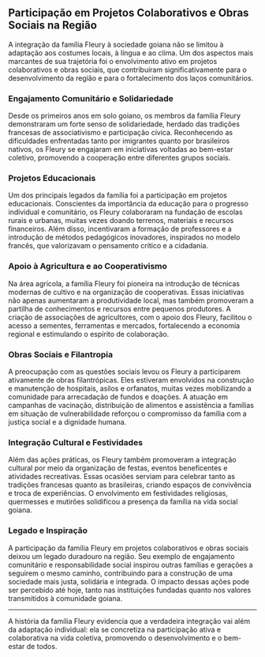 ## Participação em Projetos Colaborativos e Obras Sociais na Região

A integração da família Fleury à sociedade goiana não se limitou à adaptação aos costumes locais, à língua e ao clima. Um dos aspectos mais marcantes de sua trajetória foi o envolvimento ativo em projetos colaborativos e obras sociais, que contribuíram significativamente para o desenvolvimento da região e para o fortalecimento dos laços comunitários.

### Engajamento Comunitário e Solidariedade

Desde os primeiros anos em solo goiano, os membros da família Fleury demonstraram um forte senso de solidariedade, herdado das tradições francesas de associativismo e participação cívica. Reconhecendo as dificuldades enfrentadas tanto por imigrantes quanto por brasileiros nativos, os Fleury se engajaram em iniciativas voltadas ao bem-estar coletivo, promovendo a cooperação entre diferentes grupos sociais.

### Projetos Educacionais

Um dos principais legados da família foi a participação em projetos educacionais. Conscientes da importância da educação para o progresso individual e comunitário, os Fleury colaboraram na fundação de escolas rurais e urbanas, muitas vezes doando terrenos, materiais e recursos financeiros. Além disso, incentivaram a formação de professores e a introdução de métodos pedagógicos inovadores, inspirados no modelo francês, que valorizavam o pensamento crítico e a cidadania.

### Apoio à Agricultura e ao Cooperativismo

Na área agrícola, a família Fleury foi pioneira na introdução de técnicas modernas de cultivo e na organização de cooperativas. Essas iniciativas não apenas aumentaram a produtividade local, mas também promoveram a partilha de conhecimentos e recursos entre pequenos produtores. A criação de associações de agricultores, com o apoio dos Fleury, facilitou o acesso a sementes, ferramentas e mercados, fortalecendo a economia regional e estimulando o espírito de colaboração.

### Obras Sociais e Filantropia

A preocupação com as questões sociais levou os Fleury a participarem ativamente de obras filantrópicas. Eles estiveram envolvidos na construção e manutenção de hospitais, asilos e orfanatos, muitas vezes mobilizando a comunidade para arrecadação de fundos e doações. A atuação em campanhas de vacinação, distribuição de alimentos e assistência a famílias em situação de vulnerabilidade reforçou o compromisso da família com a justiça social e a dignidade humana.

### Integração Cultural e Festividades

Além das ações práticas, os Fleury também promoveram a integração cultural por meio da organização de festas, eventos beneficentes e atividades recreativas. Essas ocasiões serviam para celebrar tanto as tradições francesas quanto as brasileiras, criando espaços de convivência e troca de experiências. O envolvimento em festividades religiosas, quermesses e mutirões solidificou a presença da família na vida social goiana.

### Legado e Inspiração

A participação da família Fleury em projetos colaborativos e obras sociais deixou um legado duradouro na região. Seu exemplo de engajamento comunitário e responsabilidade social inspirou outras famílias e gerações a seguirem o mesmo caminho, contribuindo para a construção de uma sociedade mais justa, solidária e integrada. O impacto dessas ações pode ser percebido até hoje, tanto nas instituições fundadas quanto nos valores transmitidos à comunidade goiana.

---

A história da família Fleury evidencia que a verdadeira integração vai além da adaptação individual: ela se concretiza na participação ativa e colaborativa na vida coletiva, promovendo o desenvolvimento e o bem-estar de todos.